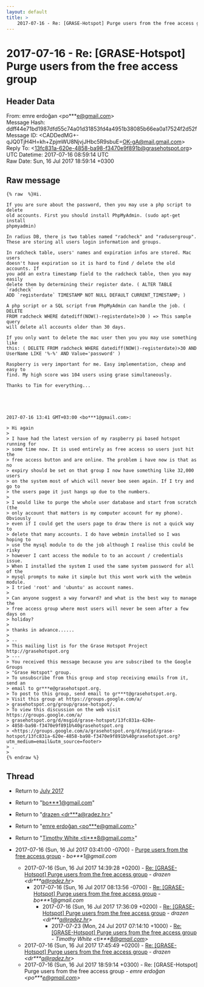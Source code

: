 ```yaml
---
layout: default
title: >
    2017-07-16 - Re: [GRASE-Hotspot] Purge users from the free access group
---
```


# 2017-07-16 - Re: [GRASE-Hotspot] Purge users from the free access group

## Header Data

From: emre erdoğan \<po***e@gmail.com\><br>
Message Hash: ddff44e71bd1987dfd55c74a01d31853fd4a4951b38085b66ea0a17524f2d52f<br>
Message ID: \<CADDedMG+-qJQ0TjH4H=kh+ZpjmWU8NjvjJHbc5R9sbuE=OK-gA@mail.gmail.com\><br>
Reply To: \<13fc831a-620e-4858-ba98-f3470e9f891b@grasehotspot.org\><br>
UTC Datetime: 2017-07-16 08:59:14 UTC<br>
Raw Date: Sun, 16 Jul 2017 18:59:14 +0300<br>

## Raw message

```
{% raw  %}Hi.

If you are sure about the password, then you may use a php script to delete
old accounts. First you should install PhpMyAdmin. (sudo apt-get install
phpmyadmin)

In radius DB, there is two tables named "radcheck" and "radusergroup".
These are storing all users login information and groups.

In radcheck table, users' names and expiration infos are stored. Mac users
doesn't have expiration so it is hard to find / delete the old accounts. If
you add an extra timestamp field to the radcheck table, then you may easily
delete them by determining their register date. ( ALTER TABLE `radcheck`
ADD `registerdate` TIMESTAMP NOT NULL DEFAULT CURRENT_TIMESTAMP; )

A php script or a SQL script from PhpMyAdmin can handle the job. ( DELETE
FROM radcheck WHERE datediff(NOW()-registerdate)>30 ) => This sample query
will delete all accounts older than 30 days.

If you only want to delete the mac user then you you may use something like
this: ( DELETE FROM radcheck WHERE datediff(NOW()-registerdate)>30 AND
UserName LIKE '%-%' AND Value='password' )

Raspberry is very important for me. Easy implementation, cheap and easy to
find. My high score was 104 users using grase simultaneously.

​Thanks to Tim for everything...​





2017-07-16 13:41 GMT+03:00 <bo***1@gmail.com>:

> Hi again
>
> I have had the latest version of my raspberry pi based hotspot running for
> some time now. It is used entirely as free access so users just hit the
> free access button and are online. The problem i have now is that as no
> expiry should be set on that group I now have something like 32,000 users
> on the system most of which will never bee seen again. If I try and go to
> the users page it just hangs up due to the numbers.
>
> I would like to purge the whole user database and start from scratch (the
> only account that matters is my computer account for my phone). Obviously
> even if I could get the users page to draw there is not a quick way to
> delete that many accounts. I do have webmin installed so I was hoping to
> use the mysql module to do the job although I realise this could be risky
> however I cant access the module to to an account / credentials issue.
> When I installed the system I used the same system password for all of the
> mysql prompts to make it simple but this wont work with the webmin module.
> I tried 'root' and 'ubuntu' as account names.
>
> Can anyone suggest a way forward? and what is the best way to manage the
> free access group where most users will never be seen after a few days on
> holiday?
>
> thanks in advance......
>
> --
> This mailing list is for the Grase Hotspot Project http://grasehotspot.org
> ---
> You received this message because you are subscribed to the Google Groups
> "Grase Hotspot" group.
> To unsubscribe from this group and stop receiving emails from it, send an
> email to gr***e@grasehotspot.org.
> To post to this group, send email to gr***t@grasehotspot.org.
> Visit this group at https://groups.google.com/a/
> grasehotspot.org/group/grase-hotspot/.
> To view this discussion on the web visit https://groups.google.com/a/
> grasehotspot.org/d/msgid/grase-hotspot/13fc831a-620e-
> 4858-ba98-f3470e9f891b%40grasehotspot.org
> <https://groups.google.com/a/grasehotspot.org/d/msgid/grase-hotspot/13fc831a-620e-4858-ba98-f3470e9f891b%40grasehotspot.org?utm_medium=email&utm_source=footer>
> .
>
{% endraw %}
```

## Thread

+ Return to [July 2017](/archive/2017/07)

+ Return to "[bo***1<span>@</span>gmail.com](/authors/bo___1_at_gmail_com)"
+ Return to "[drazen <dr***a<span>@</span>radez.hr>](/authors/dr___a_at_radez_hr)"
+ Return to "[emre erdoğan <po***e<span>@</span>gmail.com>](/authors/po___e_at_gmail_com)"
+ Return to "[Timothy White <ti***8<span>@</span>gmail.com>](/authors/ti___8_at_gmail_com)"

+ 2017-07-16 (Sun, 16 Jul 2017 03:41:00 -0700) - [Purge users from the free access group](/archive/2017/07/01fff6037981124de053a8f15f41a9b3d89b863023f73598636bfc3e517f566f) - _bo***1@gmail.com_
  + 2017-07-16 (Sun, 16 Jul 2017 14:39:28 +0200) - [Re: [GRASE-Hotspot] Purge users from the free access group](/archive/2017/07/7811808271d2d7d01039cd76b0e7b5ae5973ae884f56b26ce5543f85f949cbf5) - _drazen \<dr***a@radez.hr\>_
    + 2017-07-16 (Sun, 16 Jul 2017 08:13:56 -0700) - [Re: [GRASE-Hotspot] Purge users from the free access group](/archive/2017/07/832df8639546b046789487f962b1926dc84272af5c75aeeaacff78fda4ef51eb) - _bo***1@gmail.com_
      + 2017-07-16 (Sun, 16 Jul 2017 17:36:09 +0200) - [Re: [GRASE-Hotspot] Purge users from the free access group](/archive/2017/07/d6b45aca1d16da519cb63e51312c825ae163da003e9f526dea2ff625499aeb34) - _drazen \<dr***a@radez.hr\>_
        + 2017-07-23 (Mon, 24 Jul 2017 07:14:10 +1000) - [Re: [GRASE-Hotspot] Purge users from the free access group](/archive/2017/07/de1863b3deab87500b0e59076faf08feffe93c0604279aa0b2c5d9ccb3725781) - _Timothy White \<ti***8@gmail.com\>_
  + 2017-07-16 (Sun, 16 Jul 2017 17:45:49 +0200) - [Re: [GRASE-Hotspot] Purge users from the free access group](/archive/2017/07/5d3861534382e9e1b89e426fa25370e273568cc14a95d3d1081588eaf0dec930) - _drazen \<dr***a@radez.hr\>_
  + 2017-07-16 (Sun, 16 Jul 2017 18:59:14 +0300) - Re: [GRASE-Hotspot] Purge users from the free access group - _emre erdoğan \<po***e@gmail.com\>_

